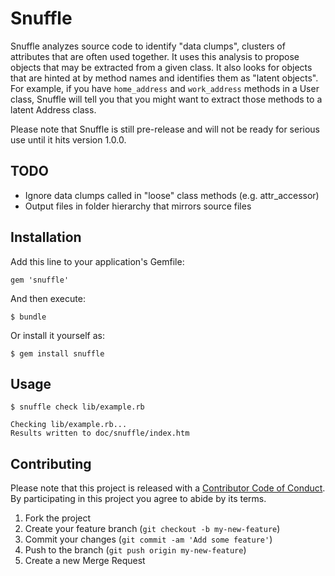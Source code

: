# Snuffle

Snuffle analyzes source code to identify "data clumps", clusters of attributes
that are often used together. It uses this analysis to propose objects that
may be extracted from a given class. It also looks for objects that are hinted
at by method names and identifies them as "latent objects". For example, if you
have `home_address` and `work_address` methods in a User class, Snuffle will
tell you that you might want to extract those methods to a latent Address class.

Please note that Snuffle is still pre-release and will not be ready for serious
use until it hits version 1.0.0.

## TODO

* Ignore data clumps called in "loose" class methods (e.g. attr_accessor)
* Output files in folder hierarchy that mirrors source files

## Installation

Add this line to your application's Gemfile:

    gem 'snuffle'

And then execute:

    $ bundle

Or install it yourself as:

    $ gem install snuffle

## Usage

    $ snuffle check lib/example.rb

    Checking lib/example.rb...
    Results written to doc/snuffle/index.htm

## Contributing

Please note that this project is released with a [Contributor Code of Conduct](https://gitlab.com/coraline/snuffle/blob/master/CODE_OF_CONDUCT.md). By participating in this project you agree to abide by its terms.

1. Fork the project
2. Create your feature branch (`git checkout -b my-new-feature`)
3. Commit your changes (`git commit -am 'Add some feature'`)
4. Push to the branch (`git push origin my-new-feature`)
5. Create a new Merge Request
